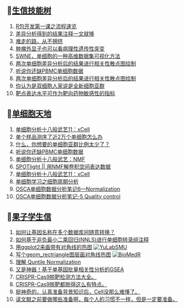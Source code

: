 ## 📝[生信技能树](https://github.com/ixxmu/mp_duty/issues?q=label%3A%E7%94%9F%E4%BF%A1%E6%8A%80%E8%83%BD%E6%A0%91+is%3Aclosed)
<!-- 1issueTable -->

1. [R包开发第一课之流程速览](https://github.com/ixxmu/mp_duty/issues/2068) 
2. [差异分析得到的结果注释一文就够](https://github.com/ixxmu/mp_duty/issues/2065) 
3. [难走的路，从不拥挤](https://github.com/ixxmu/mp_duty/issues/2064) 
4. [肿瘤外显子也可以看病理性遗传性突变](https://github.com/ixxmu/mp_duty/issues/2056) 
5. [SWNE，单细胞的一种高维数据集可视化方法](https://github.com/ixxmu/mp_duty/issues/2048) 
6. [两次单细胞差异分析后的结果进行相关性散点图绘制](https://github.com/ixxmu/mp_duty/issues/2014) 
7. [听说你还缺PBMC单细胞数据](https://github.com/ixxmu/mp_duty/issues/1999) 
8. [两次单细胞差异分析后的结果进行相关性散点图绘制](https://github.com/ixxmu/mp_duty/issues/1991) 
9. [你认为是双细胞人家说是全新细胞亚群](https://github.com/ixxmu/mp_duty/issues/1989) 
10. [靶点表达水平可作为靶向药物敏感性的指标](https://github.com/ixxmu/mp_duty/issues/1984) 
<!-- 1issueTable -->
## 📝[单细胞天地](https://github.com/ixxmu/mp_duty/issues?q=label%3A%E5%8D%95%E7%BB%86%E8%83%9E%E5%A4%A9%E5%9C%B0+is%3Aclosed)
<!-- 2issueTable -->

1. [单细胞分析十八般武艺11：xCell](https://github.com/ixxmu/mp_duty/issues/2025) 
2. [单个样品测序了近2万个单细胞怎么办](https://github.com/ixxmu/mp_duty/issues/1993) 
3. [什么，你想要的单细胞亚群比例太少了？](https://github.com/ixxmu/mp_duty/issues/1992) 
4. [听说你还缺PBMC单细胞数据](https://github.com/ixxmu/mp_duty/issues/1977) 
5. [单细胞分析十八般武艺：NMF](https://github.com/ixxmu/mp_duty/issues/1967) 
6. [SPOTlight || 用NMF解卷积空间表达数据](https://github.com/ixxmu/mp_duty/issues/1960) 
7. [单细胞分析十八般武艺11：xCell](https://github.com/ixxmu/mp_duty/issues/1959) 
8. [单细胞学习之细胞周期分析](https://github.com/ixxmu/mp_duty/issues/1958) 
9. [OSCA单细胞数据分析笔记6—Normalization](https://github.com/ixxmu/mp_duty/issues/1957) 
10. [OSCA单细胞数据分析笔记-5 Quality control](https://github.com/ixxmu/mp_duty/issues/1956) 
<!-- 2issueTable -->

## 📝[果子学生信](https://github.com/ixxmu/mp_duty/issues?q=label%3A%E6%9E%9C%E5%AD%90%E5%AD%A6%E7%94%9F%E4%BF%A1+is%3Aclosed)
<!-- 3issueTable -->

1. [如何让基因名称在多个数据库间随意转换？](https://github.com/ixxmu/mp_duty/issues/2080) 
2. [如何基于非负最小二乘回归(NNLS)进行单细胞转录组注释](https://github.com/ixxmu/mp_duty/issues/2076) 
3. [用ggplot2来画带有对角线的热图](https://github.com/ixxmu/mp_duty/issues/2035) [![YuLabSMU](https://img.shields.io/github/labels/ixxmu/mp_duty/YuLabSMU)](https://github.com/ixxmu/mp_duty/labels/YuLabSMU)
4. [写个geom_rectriangle图层画对角线热图](https://github.com/ixxmu/mp_duty/issues/2034) [![BioMedR](https://img.shields.io/github/labels/ixxmu/mp_duty/BioMedR)](https://github.com/ixxmu/mp_duty/labels/BioMedR)
5. [理解 Quntile Normalization](https://github.com/ixxmu/mp_duty/issues/1885) 
6. [又是神器！基于单基因批量相关性分析的GSEA](https://github.com/ixxmu/mp_duty/issues/1829) 
7. [CRISPR-Cas9脱靶检测方法大全。](https://github.com/ixxmu/mp_duty/issues/1377) 
8. [CRISPR-Cas9脱靶都脱得这么有特点。](https://github.com/ixxmu/mp_duty/issues/1376) 
9. [挺神奇的，认真准备背景知识后，Cell没那么难懂了。](https://github.com/ixxmu/mp_duty/issues/1303) 
10. [读文献之前要做哪些准备啊，每个人的习惯不一样，但是一定要准备。](https://github.com/ixxmu/mp_duty/issues/1292) 
<!-- 3issueTable -->
